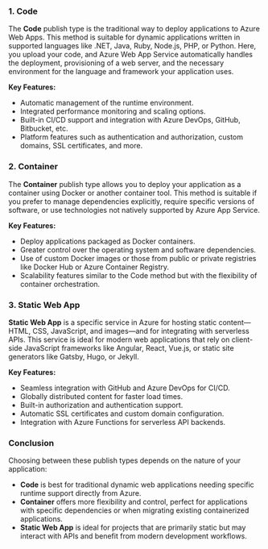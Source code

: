 ### 1. Code

The **Code** publish type is the traditional way to deploy applications to Azure Web Apps. This method is suitable for dynamic applications written in supported languages like .NET, Java, Ruby, Node.js, PHP, or Python. Here, you upload your code, and Azure Web App Service automatically handles the deployment, provisioning of a web server, and the necessary environment for the language and framework your application uses.

**Key Features:**

- Automatic management of the runtime environment.
- Integrated performance monitoring and scaling options.
- Built-in CI/CD support and integration with Azure DevOps, GitHub, Bitbucket, etc.
- Platform features such as authentication and authorization, custom domains, SSL certificates, and more.

### 2. Container

The **Container** publish type allows you to deploy your application as a container using Docker or another container tool. This method is suitable if you prefer to manage dependencies explicitly, require specific versions of software, or use technologies not natively supported by Azure App Service.

**Key Features:**

- Deploy applications packaged as Docker containers.
- Greater control over the operating system and software dependencies.
- Use of custom Docker images or those from public or private registries like Docker Hub or Azure Container Registry.
- Scalability features similar to the Code method but with the flexibility of container orchestration.

### 3. Static Web App

**Static Web App** is a specific service in Azure for hosting static content—HTML, CSS, JavaScript, and images—and for integrating with serverless APIs. This service is ideal for modern web applications that rely on client-side JavaScript frameworks like Angular, React, Vue.js, or static site generators like Gatsby, Hugo, or Jekyll.

**Key Features:**

- Seamless integration with GitHub and Azure DevOps for CI/CD.
- Globally distributed content for faster load times.
- Built-in authorization and authentication support.
- Automatic SSL certificates and custom domain configuration.
- Integration with Azure Functions for serverless API backends.

### Conclusion

Choosing between these publish types depends on the nature of your application:

- **Code** is best for traditional dynamic web applications needing specific runtime support directly from Azure.
- **Container** offers more flexibility and control, perfect for applications with specific dependencies or when migrating existing containerized applications.
- **Static Web App** is ideal for projects that are primarily static but may interact with APIs and benefit from modern development workflows.